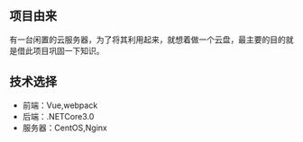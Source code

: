 ## 项目由来
有一台闲置的云服务器，为了将其利用起来，就想着做一个云盘，最主要的目的就是借此项目巩固一下知识。
## 技术选择
+ 前端：Vue,webpack
+ 后端：.NETCore3.0
+ 服务器：CentOS,Nginx
